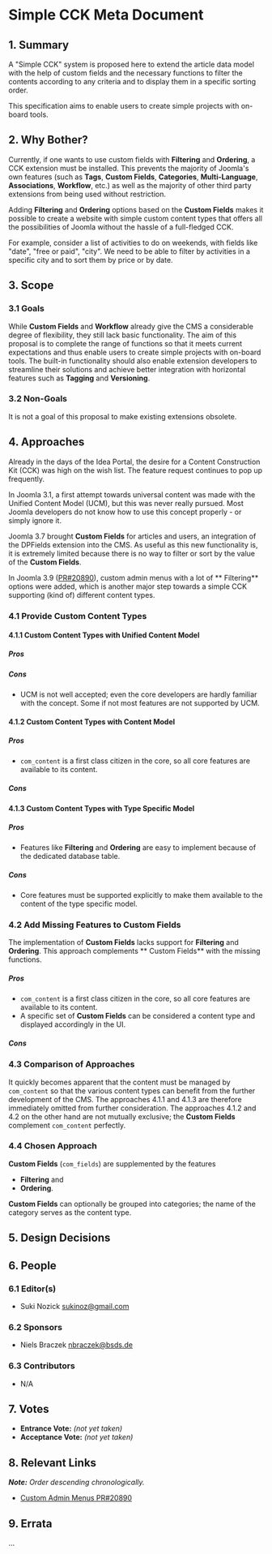 # Simple CCK Meta Document

## 1. Summary

A "Simple CCK" system is proposed here to extend the article data model with the help of custom fields and the necessary
functions to filter the contents according to any criteria and to display them in a specific sorting order.

This specification aims to enable users to create simple projects with on-board tools.

## 2. Why Bother?

Currently, if one wants to use custom fields with **Filtering** and **Ordering**, a CCK extension must be installed.
This prevents the majority of Joomla's own features (such as **Tags**, **Custom Fields**, **Categories**, 
**Multi-Language**, **Associations**, **Workflow**, etc.) as well as the majority of other third party extensions from
being used without restriction.

Adding **Filtering** and **Ordering** options based on the **Custom Fields** makes it possible to create a website with
simple custom content types that offers all the possibilities of Joomla without the hassle of a full-fledged CCK.

For example, consider a list of activities to do on weekends, with fields like "date", "free or paid", "city". We need
to be able to filter by activities in a specific city and to sort them by price or by date.

## 3. Scope

### 3.1 Goals

While **Custom Fields** and **Workflow** already give the CMS a considerable degree of flexibility, they still lack
basic functionality. The aim of this proposal is to complete the range of functions so that it meets current
expectations and thus enable users to create simple projects with on-board tools. The built-in functionality should also
enable extension developers to streamline their solutions and achieve better integration with horizontal features such
as **Tagging** and **Versioning**.

### 3.2 Non-Goals

It is not a goal of this proposal to make existing extensions obsolete.

## 4. Approaches

Already in the days of the Idea Portal, the desire for a Content Construction Kit (CCK) was high on the wish list. The
feature request continues to pop up frequently.

In Joomla 3.1, a first attempt towards universal content was made with the Unified Content Model (UCM), but this was
never really pursued. Most Joomla developers do not know how to use this concept properly - or simply ignore it.

Joomla 3.7 brought **Custom Fields** for articles and users, an integration of the DPFields extension into the CMS. As
useful as this new functionality is, it is extremely limited because there is no way to filter or sort by the value of
the **Custom Fields**.

In Joomla 3.9 ([PR#20890](https://github.com/joomla/joomla-cms/pull/20890)), custom admin menus with a lot of **
Filtering** options were added, which is another major step towards a simple CCK supporting (kind of) different content
types.

### 4.1 Provide Custom Content Types

#### 4.1.1 Custom Content Types with Unified Content Model

##### Pros

##### Cons

* UCM is not well accepted; even the core developers are hardly familiar with the concept. Some if not most features are
  not supported by UCM.

#### 4.1.2 Custom Content Types with Content Model

##### Pros

* `com_content` is a first class citizen in the core, so all core features are available to its content.

##### Cons

#### 4.1.3 Custom Content Types with Type Specific Model

##### Pros

* Features like **Filtering** and **Ordering** are easy to implement because of the dedicated database table.

##### Cons

* Core features must be supported explicitly to make them available to the content of the type specific model.

### 4.2 Add Missing Features to **Custom Fields**

The implementation of **Custom Fields** lacks support for **Filtering** and **Ordering**. This approach complements **
Custom Fields** with the missing functions.

##### Pros

* `com_content` is a first class citizen in the core, so all core features are available to its content.
* A specific set of **Custom Fields** can be considered a content type and displayed accordingly in the UI.

##### Cons

### 4.3 Comparison of Approaches

It quickly becomes apparent that the content must be managed by `com_content` so that the various content types can
benefit from the further development of the CMS. The approaches 4.1.1 and 4.1.3 are therefore immediately omitted from
further consideration. The approaches 4.1.2 and 4.2 on the other hand are not mutually exclusive; the **Custom Fields**
complement `com_content` perfectly.

### 4.4 Chosen Approach

**Custom Fields** (`com_fields`) are supplemented by the features

* **Filtering** and
* **Ordering**.

**Custom Fields** can optionally be grouped into categories; the name of the category serves as the content type.

## 5. Design Decisions

## 6. People

### 6.1 Editor(s)

* Suki Nozick <sukinoz@gmail.com>

### 6.2 Sponsors

* Niels Braczek <nbraczek@bsds.de>

### 6.3 Contributors

* N/A

## 7. Votes

* **Entrance Vote:** _(not yet taken)_
* **Acceptance Vote:** _(not yet taken)_

## 8. Relevant Links

_**Note:** Order descending chronologically._

* [Custom Admin Menus PR#20890](https://github.com/joomla/joomla-cms/pull/20890)

## 9. Errata

...

